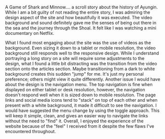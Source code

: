 A Game of Shark and Minnow.... a scroll story about the history of Ayungin. While I am a bit guilty of not reading the entire story, I was admiring the design aspect of the site and how beautifully it was executed. The video background and sound definitely gave me the senses of being out there in the sea and the journey through the Shoal. It felt like I was watching a mini documentary on Netflix. 

What I found most engaging about the site was the use of videos as the background. Even sizing it down to a tablet or mobile resolution, the video background still responds well to the responsive design. While I understand portraying a long story on a site will require some adjustments to the design, what I found a little bit distracting was the transition from the video section onto the articles section. Maybe transitioning from a dark to white background creates this sudden "jump" for me. It's just my personal preference; others might view it quite differently. Another issue I would have about the design is the navigation menu. The top navigation is fine when displayed on either tablet or desk resolution, however, the navigation doesn't respond well when it is sized down to mobile resolution. The page links and social media icons tend to "stack" on top of each other and when present with a white background, it made it difficult to see the navigation. I would have suggested the menu change by using the toggle approach. This will keep it simple, clean, and gives an easier way to navigate the links without the need to "find" it. Overall, I enjoyed the experience of the website because of the "feel" I received from it despite the few flaws I've encountered throughout.
